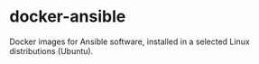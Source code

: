 # docker-ansible
Docker images for Ansible software, installed in a selected Linux distributions (Ubuntu).

